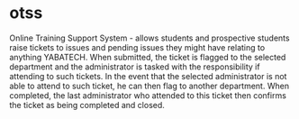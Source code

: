 # otss
Online Training Support System - allows students and prospective students raise tickets to issues and pending issues they might have relating to anything YABATECH. When submitted, the ticket is flagged to the selected department and the administrator is tasked with the responsibility if attending to such tickets. In the event that the selected administrator is not able to attend to such ticket, he can then flag to another department. When completed, the last administrator who attended to this ticket then confirms the ticket as being completed and closed.

